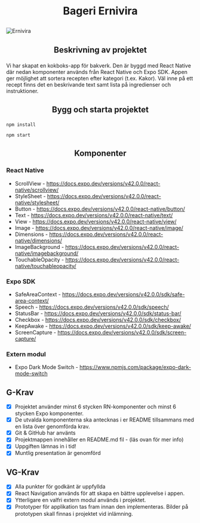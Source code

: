 # <p align = "center">Bageri Ernivira </p>

![Ernivira](https://user-images.githubusercontent.com/71005696/135453045-09edb469-ec27-477c-8505-3335f75ac19c.png)

## <p align = "center">Beskrivning av projektet </p>

Vi har skapat en kokboks-app för bakverk. Den är byggd med React Native där nedan komponenter används från React Native och Expo SDK. Appen ger möjlighet att sortera recepten efter kategori (t.ex. Kakor). Väl inne på ett recept finns det en beskrivande text samt lista på ingredienser och instruktioner. 

## <p align = "center">Bygg och starta projektet</p>

``` npm install ```  

``` npm start ```

## <p align = "center">Komponenter</p> 

### React Native

+ ScrollView - https://docs.expo.dev/versions/v42.0.0/react-native/scrollview/
+ StyleSheet - https://docs.expo.dev/versions/v42.0.0/react-native/stylesheet/
+ Button - https://docs.expo.dev/versions/v42.0.0/react-native/button/
+ Text - https://docs.expo.dev/versions/v42.0.0/react-native/text/
+ View - https://docs.expo.dev/versions/v42.0.0/react-native/view/
+ Image - https://docs.expo.dev/versions/v42.0.0/react-native/image/
+ Dimensions - https://docs.expo.dev/versions/v42.0.0/react-native/dimensions/
+ ImageBackground - https://docs.expo.dev/versions/v42.0.0/react-native/imagebackground/
+ TouchableOpacity - https://docs.expo.dev/versions/v42.0.0/react-native/touchableopacity/

### Expo SDK

+ SafeAreaContext - https://docs.expo.dev/versions/v42.0.0/sdk/safe-area-context/
+ Speech - https://docs.expo.dev/versions/v42.0.0/sdk/speech/
+ StatusBar - https://docs.expo.dev/versions/v42.0.0/sdk/status-bar/
+ Checkbox - https://docs.expo.dev/versions/v42.0.0/sdk/checkbox/
+ KeepAwake - https://docs.expo.dev/versions/v42.0.0/sdk/keep-awake/
+ ScreenCapture - https://docs.expo.dev/versions/v42.0.0/sdk/screen-capture/

### Extern modul

+ Expo Dark Mode Switch - https://www.npmjs.com/package/expo-dark-mode-switch


## G-Krav

- [x] Projektet använder minst 6 stycken RN-komponenter och minst 6 stycken Expo
    komponenter.
- [x] De utvalda komponenterna ska antecknas i er README tillsammans med en lista över
    genomförda krav.
- [x] Git & GitHub har använts
- [x] Projektmappen innehåller en README.md fil - (läs ovan för mer info)
- [x] Uppgiften lämnas in i tid!
- [x] Muntlig presentation är genomförd

## VG-Krav

 - [x]  Alla punkter för godkänt är uppfyllda
 - [x] React Navigation används för att skapa en bättre upplevelse i appen.
 - [x] Ytterligare en valfri extern modul används i projektet.
 - [x] Prototyper för applikation tas fram innan den implementeras. Bilder på prototypen
    skall finnas i projektet vid inlämning.

